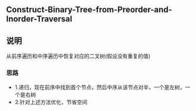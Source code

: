 ## Construct-Binary-Tree-from-Preorder-and-Inorder-Traversal

## 说明
从前序遍历和中序遍历中恢复对应的二叉树(假设没有重复的值)

### 思路

* 1.递归，现在前序中找到首个节点，然后中序从该节点对半，一个是左树，一个是右树
* 2.针对上述方法优化，节省空间
